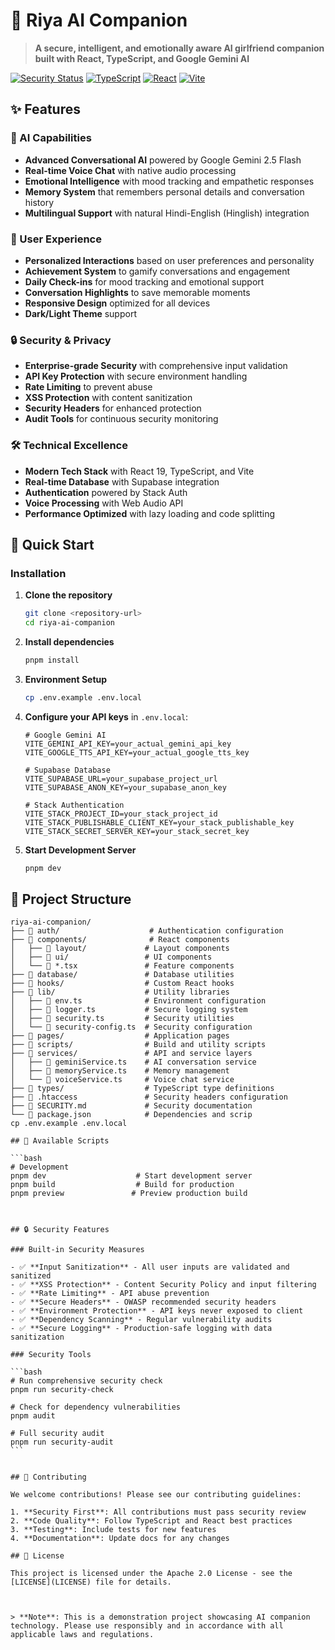 # 🌟 Riya AI Companion

> **A secure, intelligent, and emotionally aware AI girlfriend companion built with React, TypeScript, and Google Gemini AI**

[![Security Status](https://img.shields.io/badge/Security-Hardened-green.svg)](./SECURITY.md)
[![TypeScript](https://img.shields.io/badge/TypeScript-5.7.2-blue.svg)](https://www.typescriptlang.org/)
[![React](https://img.shields.io/badge/React-19.1.0-blue.svg)](https://reactjs.org/)
[![Vite](https://img.shields.io/badge/Vite-6.2.0-purple.svg)](https://vitejs.dev/)

## ✨ Features

### 🤖 AI Capabilities

- **Advanced Conversational AI** powered by Google Gemini 2.5 Flash
- **Real-time Voice Chat** with native audio processing
- **Emotional Intelligence** with mood tracking and empathetic responses
- **Memory System** that remembers personal details and conversation history
- **Multilingual Support** with natural Hindi-English (Hinglish) integration

### 🎨 User Experience

- **Personalized Interactions** based on user preferences and personality
- **Achievement System** to gamify conversations and engagement
- **Daily Check-ins** for mood tracking and emotional support
- **Conversation Highlights** to save memorable moments
- **Responsive Design** optimized for all devices
- **Dark/Light Theme** support

### 🔒 Security & Privacy

- **Enterprise-grade Security** with comprehensive input validation
- **API Key Protection** with secure environment handling
- **Rate Limiting** to prevent abuse
- **XSS Protection** with content sanitization
- **Security Headers** for enhanced protection
- **Audit Tools** for continuous security monitoring

### 🛠 Technical Excellence

- **Modern Tech Stack** with React 19, TypeScript, and Vite
- **Real-time Database** with Supabase integration
- **Authentication** powered by Stack Auth
- **Voice Processing** with Web Audio API
- **Performance Optimized** with lazy loading and code splitting

## 🚀 Quick Start


### Installation

1. **Clone the repository**

   ```bash
   git clone <repository-url>
   cd riya-ai-companion
   ```

2. **Install dependencies**

   ```bash
   pnpm install
   ```

3. **Environment Setup**

   ```bash
   cp .env.example .env.local
   ```

4. **Configure your API keys** in `.env.local`:

   ```env
   # Google Gemini AI
   VITE_GEMINI_API_KEY=your_actual_gemini_api_key
   VITE_GOOGLE_TTS_API_KEY=your_actual_google_tts_key

   # Supabase Database
   VITE_SUPABASE_URL=your_supabase_project_url
   VITE_SUPABASE_ANON_KEY=your_supabase_anon_key

   # Stack Authentication
   VITE_STACK_PROJECT_ID=your_stack_project_id
   VITE_STACK_PUBLISHABLE_CLIENT_KEY=your_stack_publishable_key
   VITE_STACK_SECRET_SERVER_KEY=your_stack_secret_key
   ```


6. **Start Development Server**

   ```bash
   pnpm dev
   ```


## 📁 Project Structure

````
riya-ai-companion/
├── 📁 auth/                    # Authentication configuration
├── 📁 components/              # React components
│   ├── 📁 layout/             # Layout components
│   ├── 📁 ui/                 # UI components
│   └── 📄 *.tsx               # Feature components
├── 📁 database/               # Database utilities
├── 📁 hooks/                  # Custom React hooks
├── 📁 lib/                    # Utility libraries
│   ├── 📄 env.ts              # Environment configuration
│   ├── 📄 logger.ts           # Secure logging system
│   ├── 📄 security.ts         # Security utilities
│   └── 📄 security-config.ts  # Security configuration
├── 📁 pages/                  # Application pages
├── 📁 scripts/                # Build and utility scripts
├── 📁 services/               # API and service layers
│   ├── 📄 geminiService.ts    # AI conversation service
│   ├── 📄 memoryService.ts    # Memory management
│   └── 📄 voiceService.ts     # Voice chat service
├── 📁 types/                  # TypeScript type definitions
├── 📄 .htaccess               # Security headers configuration
├── 📄 SECURITY.md             # Security documentation
└── 📄 package.json            # Dependencies and scrip
cp .env.example .env.local

## 🔧 Available Scripts

```bash
# Development
pnpm dev                    # Start development server
pnpm build                  # Build for production
pnpm preview               # Preview production build



## 🔒 Security Features

### Built-in Security Measures

- ✅ **Input Sanitization** - All user inputs are validated and sanitized
- ✅ **XSS Protection** - Content Security Policy and input filtering
- ✅ **Rate Limiting** - API abuse prevention
- ✅ **Secure Headers** - OWASP recommended security headers
- ✅ **Environment Protection** - API keys never exposed to client
- ✅ **Dependency Scanning** - Regular vulnerability audits
- ✅ **Secure Logging** - Production-safe logging with data sanitization

### Security Tools

```bash
# Run comprehensive security check
pnpm run security-check

# Check for dependency vulnerabilities
pnpm audit

# Full security audit
pnpm run security-audit
```


## 🤝 Contributing

We welcome contributions! Please see our contributing guidelines:

1. **Security First**: All contributions must pass security review
2. **Code Quality**: Follow TypeScript and React best practices
3. **Testing**: Include tests for new features
4. **Documentation**: Update docs for any changes

## 📄 License

This project is licensed under the Apache 2.0 License - see the [LICENSE](LICENSE) file for details.



> **Note**: This is a demonstration project showcasing AI companion technology. Please use responsibly and in accordance with all applicable laws and regulations.
